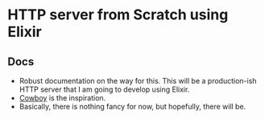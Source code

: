 # HTTP server from Scratch using Elixir

## Docs
- Robust documentation on the way for this. This will be a production-ish HTTP server that I am going to develop using Elixir. 
- [Cowboy](https://github.com/ninenines/cowboy) is the inspiration.
- Basically, there is nothing fancy for now, but hopefully, there will be.
